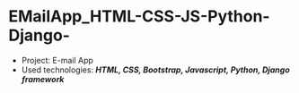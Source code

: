 # EMailApp_HTML-CSS-JS-Python-Django-

- Project: E-mail App
- Used technologies: ***HTML, CSS, Bootstrap, Javascript, Python, Django framework***
